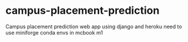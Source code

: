 # campus-placement-prediction
Campus placement prediction web app using django and heroku
need to use miniforge conda envs in mcbook m1
